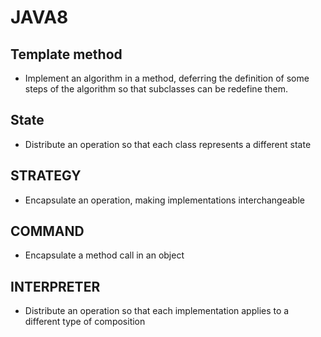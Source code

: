 # JAVA8

## Template method
- Implement an algorithm in a method, deferring the definition of some steps of the algorithm so that subclasses can be redefine them.

## State
- Distribute an operation so that each class represents a different state

## STRATEGY
- Encapsulate an operation, making implementations interchangeable

## COMMAND
- Encapsulate a method call in an object

## INTERPRETER
- Distribute an operation so that each implementation applies to a different type of composition


